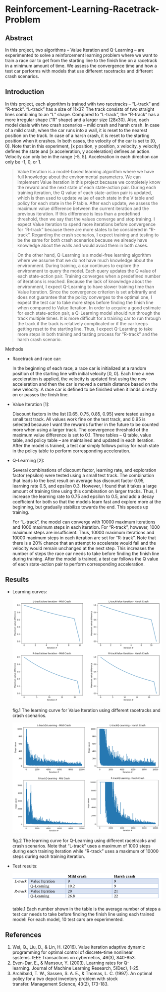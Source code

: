 # Reinforcement-Learning-Racetrack-Problem

## Abstract

In this project, two algorithms – Value Iteration and Q-Learning – are experimented to solve a reinforcement learning problem where we want to train a race car to get from the starting line to the finish line on a racetrack in a minimum amount of time. We assess the convergence time and how a test car performs with models that use different racetracks and different crash scenarios.

## Introduction

In this project, each algorithm is trained with two racetracks – “L-track” and “R-track”. “L-track” has a size of 11x37. The track consists of two straight lines combining to an “L” shape. Compared to “L-track”, the “R-track” has a more irregular shape (“R” shape) and a larger size (28x30). Also, each model deals with two crash scenarios – mild crash and harsh crash. In case of a mild crash, when the car runs into a wall, it is reset to the nearest position on the track. In case of a harsh crash, it is reset to the starting position when it crashes. In both cases, the velocity of the car is set to [0, 0].  Note that in this experiment, [x position, y position, x velocity, y velocity] defines the state and [x acceleration, y acceleration] defines an action. Velocity can only be in the range [-5, 5]. Acceleration in each direction can only be -1, 0, or 1.

> Value Iteration is a model-based learning algorithm where we have full knowledge about the environmental parameters. We can implement Value Iteration in this project because we completely know the reward and the next state of each state-action pair. During each training iteration, the Q value of each state-action pair is updated, which is then used to update value of each state in the V table and policy for each state in the P table. After each update, we assess the maximum value difference between the current iteration and the previous iteration. If this difference is less than a predefined threshold, then we say that the values converge and stop training. I expect Value Iteration to spend more iterations before convergence for “R-track” because there are more states to be considered in “R-track”. Regarding the crash scenarios, I expect training and testing to be the same for both crash scenarios because we already have knowledge about the walls and would avoid them in both cases.

> On the other hand, Q-Learning is a model-free learning algorithm where we assume that we do not have much knowledge about the environment. During training, a car continues to explore the environment to query the model. Each query updates the Q value of each state-action pair. Training converges when a predefined number of iterations is reached. Because the lack of knowledge about the environment, I expect Q-Learning to have slower training time than Value Iteration. Since the convergence criterion is set arbitrarily and does not guarantee that the policy converges to the optimal one, I expect the test car to take more steps before finding the finish line when compared to Value Iteration. In order to acquire a good estimate for each state-action pair, a Q-Learning model should run through the track multiple times. It is more difficult for a training car to run through the track if the track is relatively complicated or if the car keeps getting reset to the starting line. Thus, I expect Q-Learning to take more steps in both training and testing process for “R-track” and the harsh crash scenario.  

Methods

- Racetrack and race car:

  In the beginning of each race, a race car is initialized at a random position of the starting line with initial velocity [0, 0]. Each time a new acceleration is applied, the velocity is updated first using the new acceleration and then the car is moved a certain distance based on the new velocity. A race car is defined to be finished when it lands directly on or passes the finish line.

- Value Iteration [1]:

  Discount factors in the list [0.65, 0.75, 0.85, 0.95] were tested using a small test track. All values work fine on the test track, and 0.95 is selected because I want the rewards further in the future to be counted more when using a larger track. The convergence threshold of the maximum value difference is set to 0.1. Three tables – Q table, value table, and policy table – are maintained and updated in each iteration. After the model is trained, a test car simply follows policy for each state in the policy table to perform corresponding acceleration.

- Q-Learning [2]:

  Several combinations of discount factor, learning rate, and exploration factor (epsilon) were tested using a small test track. The combination that leads to the best result on average has discount factor 0.95, learning rate 0.5, and epsilon 0.3. However, I found that it takes a large amount of training time using this combination on larger tracks. Thus, I increase the learning rate to 0.75 and epsilon to 0.5, and add a decay coefficient for both so that the models learn fast and explore more at the beginning, but gradually stabilize towards the end. This speeds up training. 

  For “L-track”, the model can converge with 10000 maximum iterations and 1000 maximum steps in each iteration. For “R-track”, however, 1000 maximum steps are insufficient. Thus, 10000 maximum iterations and 10000 maximum steps in each iteration are set for “R-track”. Note that there is a 20% chance that an attempt to accelerate would fail and the velocity would remain unchanged at the next step. This increases the number of steps the race car needs to take before finding the finish line during training. After the model is trained, a test car follows the Q value of each state-action pair to perform corresponding acceleration.

## Results

- Learning curves:

  ![alt text](output/value-iteration.png)

  fig.1 The learning curve for Value Iteration using different racetracks and crash scenarios.

  ![alt text](output/Q-learning.png)

  fig.2 The learning curve for Q-Learning using different racetracks and crash scenarios. Note that “L-track” uses a maximum of 1000 steps during each training iteration while “R-track” uses a maximum of 10000 steps during each training iteration.

- Test results:

  ![alt text](output/summary.png)

  table.1 Each number shown in the table is the average number of steps a test car needs to take before finding the finish line using each trained model: For each model, 10 test cars are experimented.

## References

1. Wei, Q., Liu, D., & Lin, H. (2016). Value iteration adaptive dynamic programming for optimal control of discrete-time nonlinear systems. IEEE Transactions on cybernetics, 46(3), 840-853.
2. Even-Dar, E., & Mansour, Y. (2003). Learning rates for Q-learning. Journal of Machine Learning Research, 5(Dec), 1-25.
3. Archibald, T. W., Sassen, S. A. E., & Thomas, L. C. (1997). An optimal policy for a two depot inventory problem with stock transfer. Management Science, 43(2), 173-183.
